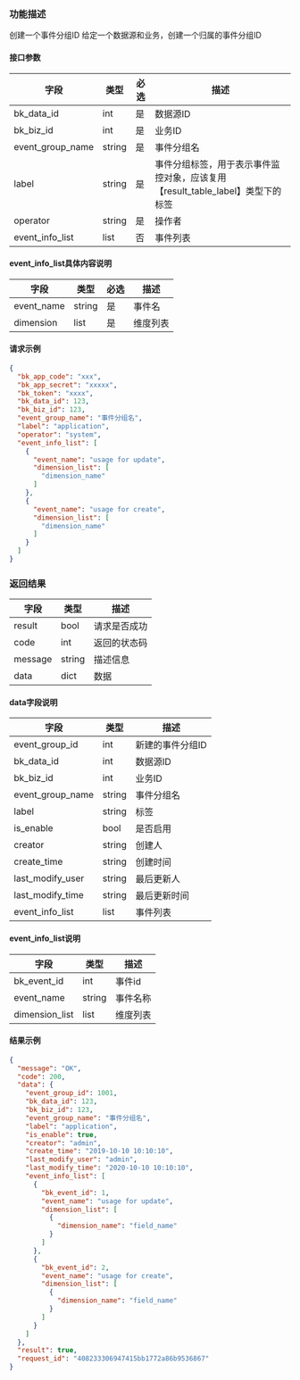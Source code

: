 ### 功能描述

创建一个事件分组ID
给定一个数据源和业务，创建一个归属的事件分组ID


#### 接口参数

| 字段               | 类型     | 必选 | 描述                                               |
|------------------|--------|----|--------------------------------------------------|
| bk_data_id       | int    | 是  | 数据源ID                                            |
| bk_biz_id        | int    | 是  | 业务ID                                             |
| event_group_name | string | 是  | 事件分组名                                            |
| label            | string | 是  | 事件分组标签，用于表示事件监控对象，应该复用【result_table_label】类型下的标签 |
| operator         | string | 是  | 操作者                                              |
| event_info_list  | list   | 否  | 事件列表                                             |

#### event_info_list具体内容说明

| 字段         | 类型     | 必选 | 描述   |
|------------|--------|----|------|
| event_name | string | 是  | 事件名  |
| dimension  | list   | 是  | 维度列表 |

#### 请求示例

```json
{
  "bk_app_code": "xxx",
  "bk_app_secret": "xxxxx",
  "bk_token": "xxxx",
  "bk_data_id": 123,
  "bk_biz_id": 123,
  "event_group_name": "事件分组名",
  "label": "application",
  "operator": "system",
  "event_info_list": [
    {
      "event_name": "usage for update",
      "dimension_list": [
        "dimension_name"
      ]
    },
    {
      "event_name": "usage for create",
      "dimension_list": [
        "dimension_name"
      ]
    }
  ]
}
```

### 返回结果

| 字段      | 类型     | 描述     |
|---------|--------|--------|
| result  | bool   | 请求是否成功 |
| code    | int    | 返回的状态码 |
| message | string | 描述信息   |
| data    | dict   | 数据     |

#### data字段说明

| 字段               | 类型     | 描述        |
|------------------|--------|-----------|
| event_group_id   | int    | 新建的事件分组ID |
| bk_data_id       | int    | 数据源ID     |
| bk_biz_id        | int    | 业务ID      |
| event_group_name | string | 事件分组名     |
| label            | string | 标签        |
| is_enable        | bool   | 是否启用      |
| creator          | string | 创建人       |
| create_time      | string | 创建时间      |
| last_modify_user | string | 最后更新人     |
| last_modify_time | string | 最后更新时间    |
| event_info_list  | list   | 事件列表      |

#### event_info_list说明

| 字段             | 类型     | 描述   |
|----------------|--------|------|
| bk_event_id    | int    | 事件id |
| event_name     | string | 事件名称 |
| dimension_list | list   | 维度列表 |

#### 结果示例

```json
{
  "message": "OK",
  "code": 200,
  "data": {
    "event_group_id": 1001,
    "bk_data_id": 123,
    "bk_biz_id": 123,
    "event_group_name": "事件分组名",
    "label": "application",
    "is_enable": true,
    "creator": "admin",
    "create_time": "2019-10-10 10:10:10",
    "last_modify_user": "admin",
    "last_modify_time": "2020-10-10 10:10:10",
    "event_info_list": [
      {
        "bk_event_id": 1,
        "event_name": "usage for update",
        "dimension_list": [
          {
            "dimension_name": "field_name"
          }
        ]
      },
      {
        "bk_event_id": 2,
        "event_name": "usage for create",
        "dimension_list": [
          {
            "dimension_name": "field_name"
          }
        ]
      }
    ]
  },
  "result": true,
  "request_id": "408233306947415bb1772a86b9536867"
}
```

